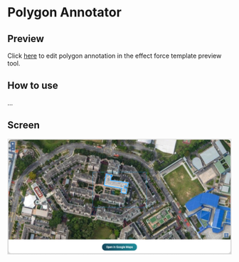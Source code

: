 # Polygon Annotator

## Preview

Click 
[here](https://api.beta.effect.ai/template/preview?templateUrl=https://gist.githubusercontent.com/laurensV/5016683a9882e7ccf17d5dd7a6dbff26/raw/7915f1e2f38fc37152fe4eb0a65fb9b92cf2754c/gistfile1.txt)
to edit polygon annotation in the effect force template preview tool.

## How to use
...

## Screen
![Map Polygon Annotation Screenshot](screen.png)